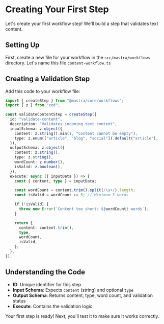 # Creating Your First Step

Let's create your first workflow step! We'll build a step that validates text content.

## Setting Up

First, create a new file for your workflow in the `src/mastra/workflows` directory. Let's name this file `content-workflow.ts`

## Creating a Validation Step

Add this code to your workflow file:

```typescript
import { createStep } from "@mastra/core/workflows";
import { z } from "zod";

const validateContentStep = createStep({
  id: "validate-content",
  description: "Validates incoming text content",
  inputSchema: z.object({
    content: z.string().min(1, "Content cannot be empty"),
    type: z.enum(["article", "blog", "social"]).default("article"),
  }),
  outputSchema: z.object({
    content: z.string(),
    type: z.string(),
    wordCount: z.number(),
    isValid: z.boolean(),
  }),
  execute: async ({ inputData }) => {
    const { content, type } = inputData;

    const wordCount = content.trim().split(/\s+/).length;
    const isValid = wordCount >= 5; // Minimum 5 words

    if (!isValid) {
      throw new Error(`Content too short: ${wordCount} words`);
    }

    return {
      content: content.trim(),
      type,
      wordCount,
      isValid,
    };
  },
});
```

## Understanding the Code

- **ID**: Unique identifier for this step
- **Input Schema**: Expects `content` (string) and optional `type`
- **Output Schema**: Returns content, type, word count, and validation status
- **Execute**: Contains the validation logic

Your first step is ready! Next, you'll test it to make sure it works correctly.
